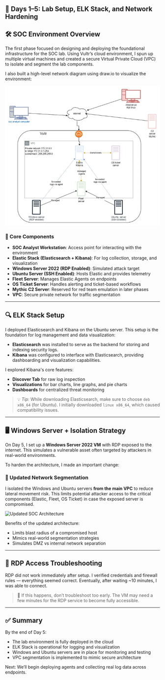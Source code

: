 ## 📆 Days 1–5: Lab Setup, ELK Stack, and Network Hardening

## 🛠️ SOC Environment Overview

The first phase focused on designing and deploying the foundational infrastructure for the SOC lab. Using Vultr’s cloud environment, I spun up multiple virtual machines and created a secure Virtual Private Cloud (VPC) to isolate and segment the lab components.

I also built a high-level network diagram using draw.io to visualize the environment:

![SOC Environment Diagram](Days_1-5/assets/SOC-enviroment-diagram.webp) <!-- [screenshot] -->

### 🔧 Core Components

- **SOC Analyst Workstation**: Access point for interacting with the environment
- **Elastic Stack (Elasticsearch + Kibana)**: For log collection, storage, and visualization
- **Windows Server 2022 (RDP Enabled)**: Simulated attack target
- **Ubuntu Server (SSH Enabled)**: Hosts Elastic and provides telemetry
- **Fleet Server**: Manages Elastic Agents on endpoints
- **OS Ticket Server**: Handles alerting and ticket-based workflows
- **Mythic C2 Server**: Reserved for red team emulation in later phases
- **VPC**: Secure private network for traffic segmentation

---

## 🔍 ELK Stack Setup

I deployed Elasticsearch and Kibana on the Ubuntu server. This setup is the foundation for log management and data visualization:

- **Elasticsearch** was installed to serve as the backend for storing and indexing security logs.
- **Kibana** was configured to interface with Elasticsearch, providing dashboarding and visualization capabilities.

I explored Kibana's core features:
- **Discover Tab** for raw log inspection
- **Visualizations** for bar charts, line graphs, and pie charts
- **Dashboards** for centralized threat monitoring

> 💡 *Tip:* While downloading Elasticsearch, make sure to choose `deb x86_64` (for Ubuntu). I initially downloaded `linux x86_64`, which caused compatibility issues.

---

## 🖥️ Windows Server + Isolation Strategy

On Day 5, I set up a **Windows Server 2022 VM** with RDP exposed to the internet. This simulates a vulnerable asset often targeted by attackers in real-world environments.

To harden the architecture, I made an important change:

### 🔐 Updated Network Segmentation

I isolated the Windows and Ubuntu servers **from the main VPC** to reduce lateral movement risk. This limits potential attacker access to the critical components (Elastic, Fleet, OS Ticket) in case the exposed server is compromised.

![Updated SOC Architecture](../images/soc_environment_diagram_updated.png) <!-- [screenshot] -->

Benefits of the updated architecture:
- Limits blast radius of a compromised host
- Mimics real-world segmentation strategies
- Simulates DMZ vs internal network separation

---

## 🧪 RDP Access Troubleshooting

RDP did not work immediately after setup. I verified credentials and firewall rules — everything seemed correct. Eventually, after waiting ~10 minutes, I was able to connect.  
> 🧠 If this happens, don’t troubleshoot too early. The VM may need a few minutes for the RDP service to become fully accessible.

---

## ✅ Summary

By the end of Day 5:

- The lab environment is fully deployed in the cloud
- ELK Stack is operational for logging and visualization
- Windows and Ubuntu servers are in place for monitoring and testing
- VPC segmentation is implemented to mimic secure architecture

Next: We’ll begin deploying agents and collecting real log data across endpoints.

